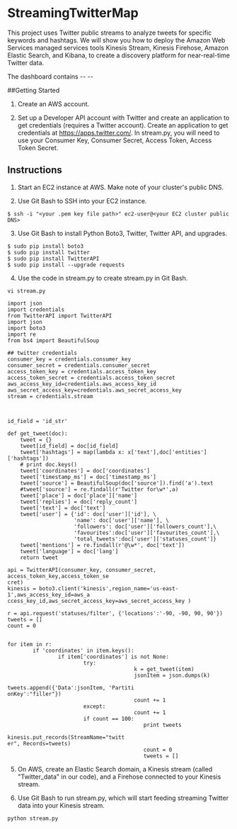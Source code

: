 # StreamingTwitterMap
This project uses Twitter public streams to analyze tweets for specific keywords and hashtags. We will show you how to deploy the Amazon Web Services managed services tools Kinesis Stream, Kinesis Firehose, Amazon Elastic Search, and Kibana, to create a discovery platform for near-real-time Twitter data.  

The dashboard contains -- --

##Getting Started

1. Create an AWS account.

2. Set up a Developer API account with Twitter and create an application to get credentials (requires a Twitter account).
	Create an application to get credentials at https://apps.twitter.com/. In stream.py, you will need to use your Consumer Key, Consumer Secret, Access Token, Access Token Secret.


## Instructions

1. Start an EC2 instance at AWS. Make note of your cluster's public DNS. 

2. Use Git Bash to SSH into your  EC2 instance.

```
$ ssh -i "<your .pem key file path>" ec2-user@<your EC2 cluster public DNS>
```

3. Use Git Bash to install Python Boto3, Twitter, Twitter API, and upgrades.

```
$ sudo pip install boto3
$ sudo pip install twitter
$ sudo pip install TwitterAPI
$ sudo pip install --upgrade requests
```

4. Use the code in stream.py to create stream.py in Git Bash.

```
vi stream.py

import json
import credentials
from TwitterAPI import TwitterAPI
import json
import boto3
import re
from bs4 import BeautifulSoup

## twitter credentials
consumer_key = credentials.consumer_key
consumer_secret = credentials.consumer_secret
access_token_key = credentials.access_token_key
access_token_secret = credentials.access_token_secret
aws_access_key_id=credentials.aws_access_key_id
aws_secret_access_key=credentials.aws_secret_access_key
stream = credentials.stream



id_field = 'id_str'

def get_tweet(doc):
    tweet = {}
    tweet[id_field] = doc[id_field]
    tweet['hashtags'] = map(lambda x: x['text'],doc['entities']['hashtags'])
    # print doc.keys()
    tweet['coordinates'] = doc['coordinates']
    tweet['timestamp_ms'] = doc['timestamp_ms']
    tweet['source'] = BeautifulSoup(doc['source']).find('a').text
    #tweet['source'] = re.findall(r'Twitter for\w*',a)
    tweet['place'] = doc['place']['name']
    tweet['replies'] = doc['reply_count']
    tweet['text'] = doc['text']
    tweet['user'] = {'id': doc['user']['id'], \
                     'name': doc['user']['name'], \
                     'followers': doc['user']['followers_count'],\
                     'favourites':doc['user']['favourites_count'],\
                     'total_tweets':doc['user']['statuses_count']}
    tweet['mentions'] = re.findall(r'@\w*', doc['text'])
    tweet['language'] = doc['lang']
    return tweet

api = TwitterAPI(consumer_key, consumer_secret, access_token_key,access_token_se
cret)
kinesis = boto3.client('kinesis',region_name='us-east-1',aws_access_key_id=aws_a
ccess_key_id,aws_secret_access_key=aws_secret_access_key )

r = api.request('statuses/filter', {'locations':'-90, -90, 90, 90'})
tweets = []
count = 0


for item in r:
        if 'coordinates' in item.keys():
                if item['coordinates'] is not None:
                        try:
                                        k = get_tweet(item)
                                        jsonItem = json.dumps(k)
                                        tweets.append({'Data':jsonItem, 'Partiti
onKey':"filler"})
                                        count += 1
                        except:
                                        count += 1
                        if count == 100:
                                           print tweets
                                           kinesis.put_records(StreamName="twitt
er", Records=tweets)
                                           count = 0
                                           tweets = []

```

5. On AWS, create an Elastic Search domain, a Kinesis stream (called "Twitter_data" in our code), and a Firehose connected to your Kinesis stream. 

6. Use Git Bash to run stream.py, which will start feeding streaming Twitter data into your Kinesis stream.

```
python stream.py
```
